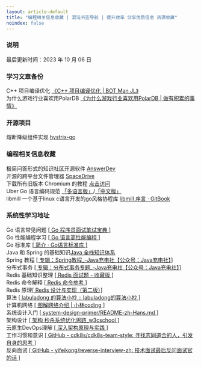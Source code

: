 ```yaml
---
layout: article-default
title: "编程相关信息收藏 | 混沌书签导航 | 提升效率 分享优质信息 资源收藏"
noindex: false
---
```


<article>
    <h3>说明</h3>
    最后更新时间：2023 年 10 月 06 日
    <h3>学习文章备份</h3>
    C++ 项目编译优化  <a target="_blank" rel="noopener nofollow" href="https://bot-man-jl.github.io/articles/?post=2022/Cpp-Project-Compile-Optimization">《C++ 项目编译优化 | BOT Man JL》</a>
    <br>为什么游戏行业喜欢用PolarDB  <a target="_blank" rel="noopener nofollow" href="http://baotiao.github.io/2022/07/19/polardb-game.html">《为什么游戏行业喜欢用PolarDB | 做有积累的事情》</a>
    <h3>开源项目</h3>
    熔断降级组件实现 <a target="_blank" rel="noopener nofollow" href="https://github.com/afex/hystrix-go">hystrix-go</a>
    <h3>编程相关信息收藏</h3>
    极简问答形式的知识社区开源软件 <a target="_blank" rel="noopener nofollow" href="https://github.com/answerdev/answer">AnswerDev</a>
    <br>开源的跨平台文件管理器 <a target="_blank" rel="noopener nofollow" href="https://github.com/spacedriveapp/spacedrive">SpaceDrive</a>
    <br>下载所有旧版本 Chromium 的教程 <a target="_blank" rel="noopener nofollow" href="https://github.com/Bugazelle/chromium-all-old-stable-versions">点击访问</a>
    <br>Uber Go 语言编码规范 <a target="_blank" rel="noopener nofollow" href="https://github.com/uber-go/guide">「多语言版」</a>/<a target="_blank" rel="noopener nofollow" href="https://github.com/xxjwxc/uber_go_guide_cn">「中文版」</a>
    <br>libmill 一个基于linux c语言开发的go风格协程库 <a target="_blank" rel="noopener nofollow" href="https://www.hitzhangjie.pro/libmill-book/">libmill 序言 · GitBook</a>
    <h3>系统性学习地址</h3>
    Go 语言常见问题 <a target="_blank" rel="noopener nofollow" href="https://golang.design/go-questions/">[ Go 程序员面试笔试宝典 ]</a>
    <br>Go 性能编程学习 <a target="_blank" rel="noopener nofollow" href="https://geektutu.com/post/high-performance-go.html">[ Go 语言高性能编程 ]</a>
    <br>Go 标准库 <a target="_blank" rel="noopener nofollow" href="https://books.studygolang.com/The-Golang-Standard-Library-by-Example/">[ 简介 · Go语言标准库 ]</a>
    <br>Java 和 Spring 的基础知识<a target="_blank" rel="noopener nofollow" href="https://pdai.tech/md/java/basic/java-basic-oop.html">Java 全栈知识体系</a>
    <br>Spring 教程 <a target="_blank" rel="noopener nofollow" href="http://www.itsoku.com/course/5/83">[ 专辑：Spring教程_-Java充电社【公众号：Java充电社】]</a>
    <br>分布式事务 <a target="_blank" rel="noopener nofollow" href="http://www.itsoku.com/course/7/160">[ 专辑：分布式事务专题_-Java充电社【公众号：Java充电社】]</a>
    <br>Redis 基础知识整理 <a target="_blank" rel="noopener nofollow" href="https://www.cnblogs.com/crazymakercircle/p/13900198.html">[ Redis 面试题 - 收藏版 ]</a>
    <br>Redis 命令解释 <a target="_blank" rel="noopener nofollow" href="http://doc.redisfans.com/">[ Redis 命令参考 ]</a>
    <br>Redis 原理<a target="_blank" rel="noopener nofollow" href="https://www.w3cschool.cn/hdclil/">[ Redis 设计与实现（第二版）]</a>
    <br>算法 <a target="_blank" rel="noopener nofollow" href="https://labuladong.gitee.io/algo/">[ labuladong 的算法小抄 :: labuladong的算法小抄 ]</a>
    <br>计算机网络 <a target="_blank" rel="noopener nofollow" href="https://xiaolincoding.com/network/">[ 图解网络介绍 | 小林coding ]</a>
    <br>系统设计入门 <a target="_blank" rel="noopener nofollow" href="https://github.com/donnemartin/system-design-primer/blob/master/README-zh-Hans.md">[ system-design-primer/README-zh-Hans.md ]</a>
    <br>架构设计 <a target="_blank" rel="noopener nofollow" href="https://www.w3cschool.cn/architectroad/architectroad-optimization-of-seckilling-system.html">[ 架构 秒杀系统优化思路_w3cschool ]</a>
    <br>云原生DevOps理解 <a target="_blank" rel="noopener nofollow" href="https://www.thebyte.com.cn/">[ 深入架构原理与实践 ]</a>
    <br>工作习惯和意识 <a target="_blank" rel="noopener nofollow" href="https://github.com/cdk8s/cdk8s-team-style">[ GitHub - cdk8s/cdk8s-team-style: 寻找志同道合的人，引发自身的思考 ]</a>
    <br>反向面试 <a target="_blank" rel="noopener nofollow" href="https://github.com/yifeikong/reverse-interview-zh">[ GitHub - yifeikong/reverse-interview-zh: 技术面试最后反问面试官的话 ]</a>
    <!-- <br> <a target="_blank" rel="noopener nofollow" href=""></a> -->
</article>